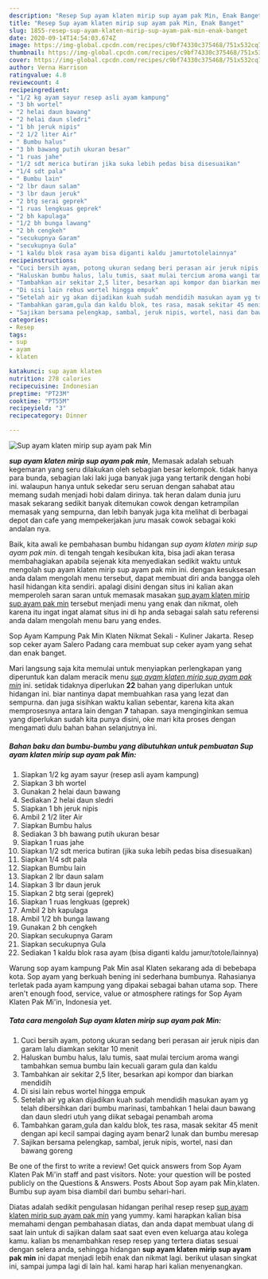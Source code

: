 ```yaml
---
description: "Resep Sup ayam klaten mirip sup ayam pak Min, Enak Banget"
title: "Resep Sup ayam klaten mirip sup ayam pak Min, Enak Banget"
slug: 1855-resep-sup-ayam-klaten-mirip-sup-ayam-pak-min-enak-banget
date: 2020-09-14T14:54:03.674Z
image: https://img-global.cpcdn.com/recipes/c9bf74330c375468/751x532cq70/sup-ayam-klaten-mirip-sup-ayam-pak-min-foto-resep-utama.jpg
thumbnail: https://img-global.cpcdn.com/recipes/c9bf74330c375468/751x532cq70/sup-ayam-klaten-mirip-sup-ayam-pak-min-foto-resep-utama.jpg
cover: https://img-global.cpcdn.com/recipes/c9bf74330c375468/751x532cq70/sup-ayam-klaten-mirip-sup-ayam-pak-min-foto-resep-utama.jpg
author: Verna Harrison
ratingvalue: 4.8
reviewcount: 4
recipeingredient:
- "1/2 kg ayam sayur resep asli ayam kampung"
- "3 bh wortel"
- "2 helai daun bawang"
- "2 helai daun sledri"
- "1 bh jeruk nipis"
- "2 1/2 liter Air"
- " Bumbu halus"
- "3 bh bawang putih ukuran besar"
- "1 ruas jahe"
- "1/2 sdt merica butiran jika suka lebih pedas bisa disesuaikan"
- "1/4 sdt pala"
- " Bumbu lain"
- "2 lbr daun salam"
- "3 lbr daun jeruk"
- "2 btg serai geprek"
- "1 ruas lengkuas geprek"
- "2 bh kapulaga"
- "1/2 bh bunga lawang"
- "2 bh cengkeh"
- "secukupnya Garam"
- "secukupnya Gula"
- "1 kaldu blok rasa ayam bisa diganti kaldu jamurtotolelainnya"
recipeinstructions:
- "Cuci bersih ayam, potong ukuran sedang beri perasan air jeruk nipis dan garam lalu diamkan sekitar 10 menit"
- "Haluskan bumbu halus, lalu tumis, saat mulai tercium aroma wangi tambahkan semua bumbu lain kecuali garam gula dan kaldu"
- "Tambahkan air sekitar 2,5 liter, besarkan api kompor dan biarkan mendidih"
- "Di sisi lain rebus wortel hingga empuk"
- "Setelah air yg akan dijadikan kuah sudah mendidih masukan ayam yg telah dibersihkan dari bumbu marinasi, tambahkan 1 helai daun bawang dan daun sledri utuh yang diikat sebagai penambah aroma"
- "Tambahkan garam,gula dan kaldu blok, tes rasa, masak sekitar 45 menit dengan api kecil sampai daging ayam benar2 lunak dan bumbu meresap"
- "Sajikan bersama pelengkap, sambal, jeruk nipis, wortel, nasi dan bawang goreng"
categories:
- Resep
tags:
- sup
- ayam
- klaten

katakunci: sup ayam klaten 
nutrition: 278 calories
recipecuisine: Indonesian
preptime: "PT23M"
cooktime: "PT55M"
recipeyield: "3"
recipecategory: Dinner

---
```



![Sup ayam klaten mirip sup ayam pak Min](https://img-global.cpcdn.com/recipes/c9bf74330c375468/751x532cq70/sup-ayam-klaten-mirip-sup-ayam-pak-min-foto-resep-utama.jpg)

<b><i>sup ayam klaten mirip sup ayam pak min</i></b>, Memasak adalah sebuah kegemaran yang seru dilakukan oleh sebagian besar kelompok. tidak hanya para bunda, sebagian laki laki juga banyak juga yang tertarik dengan hobi ini. walaupun hanya untuk sekedar seru seruan dengan sahabat atau memang sudah menjadi hobi dalam dirinya. tak heran dalam dunia juru masak sekarang sedikit banyak ditemukan cowok dengan ketrampilan memasak yang sempurna, dan lebih banyak juga kita melihat di berbagai depot dan cafe yang mempekerjakan juru masak cowok sebagai koki andalan nya.

Baik, kita awali ke pembahasan bumbu hidangan <i>sup ayam klaten mirip sup ayam pak min</i>. di tengah tengah kesibukan kita, bisa jadi akan terasa membahagiakan apabila sejenak kita menyediakan sedikit waktu untuk mengolah sup ayam klaten mirip sup ayam pak min ini. dengan kesuksesan anda dalam mengolah menu tersebut, dapat membuat diri anda bangga oleh hasil hidangan kita sendiri. apalagi disini dengan situs ini kalian akan memperoleh saran saran untuk memasak masakan <u>sup ayam klaten mirip sup ayam pak min</u> tersebut menjadi menu yang enak dan nikmat, oleh karena itu ingat ingat alamat situs ini di hp anda sebagai salah satu referensi anda dalam mengolah menu baru yang endes.

Sop Ayam Kampung Pak Min Klaten Nikmat Sekali - Kuliner Jakarta. Resep sop ceker ayam Salero Padang cara membuat sup ceker ayam yang sehat dan enak banget.


Mari langsung saja kita memulai untuk menyiapkan perlengkapan yang diperuntuk kan dalam meracik menu <u><i>sup ayam klaten mirip sup ayam pak min</i></u> ini. setidak tidaknya diperlukan <b>22</b> bahan yang diperlukan untuk hidangan ini. biar nantinya dapat membuahkan rasa yang lezat dan sempurna. dan juga sisihkan waktu kalian sebentar, karena kita akan memprosesnya antara lain dengan <b>7</b> tahapan. saya menginginkan semua yang diperlukan sudah kita punya disini, oke mari kita proses dengan mengamati dulu bahan bahan selanjutnya ini.

<!--inarticleads1-->

##### Bahan baku dan bumbu-bumbu yang dibutuhkan untuk pembuatan Sup ayam klaten mirip sup ayam pak Min:

1. Siapkan 1/2 kg ayam sayur (resep asli ayam kampung)
1. Siapkan 3 bh wortel
1. Gunakan 2 helai daun bawang
1. Sediakan 2 helai daun sledri
1. Siapkan 1 bh jeruk nipis
1. Ambil 2 1/2 liter Air
1. Siapkan  Bumbu halus
1. Sediakan 3 bh bawang putih ukuran besar
1. Siapkan 1 ruas jahe
1. Siapkan 1/2 sdt merica butiran (jika suka lebih pedas bisa disesuaikan)
1. Siapkan 1/4 sdt pala
1. Siapkan  Bumbu lain
1. Siapkan 2 lbr daun salam
1. Siapkan 3 lbr daun jeruk
1. Siapkan 2 btg serai (geprek)
1. Siapkan 1 ruas lengkuas (geprek)
1. Ambil 2 bh kapulaga
1. Ambil 1/2 bh bunga lawang
1. Gunakan 2 bh cengkeh
1. Siapkan secukupnya Garam
1. Siapkan secukupnya Gula
1. Sediakan 1 kaldu blok rasa ayam (bisa diganti kaldu jamur/totole/lainnya)


Warung sop ayam kampung Pak Min asal Klaten sekarang ada di bebebapa kota. Sop ayam yang berkuah bening ini sederhana bumbunya. Rahasianya terletak pada ayam kampung yang dipakai sebagai bahan utama sop. There aren&#39;t enough food, service, value or atmosphere ratings for Sop Ayam Klaten Pak Mi&#39;in, Indonesia yet. 

<!--inarticleads2-->

##### Tata cara mengolah Sup ayam klaten mirip sup ayam pak Min:

1. Cuci bersih ayam, potong ukuran sedang beri perasan air jeruk nipis dan garam lalu diamkan sekitar 10 menit
1. Haluskan bumbu halus, lalu tumis, saat mulai tercium aroma wangi tambahkan semua bumbu lain kecuali garam gula dan kaldu
1. Tambahkan air sekitar 2,5 liter, besarkan api kompor dan biarkan mendidih
1. Di sisi lain rebus wortel hingga empuk
1. Setelah air yg akan dijadikan kuah sudah mendidih masukan ayam yg telah dibersihkan dari bumbu marinasi, tambahkan 1 helai daun bawang dan daun sledri utuh yang diikat sebagai penambah aroma
1. Tambahkan garam,gula dan kaldu blok, tes rasa, masak sekitar 45 menit dengan api kecil sampai daging ayam benar2 lunak dan bumbu meresap
1. Sajikan bersama pelengkap, sambal, jeruk nipis, wortel, nasi dan bawang goreng


Be one of the first to write a review! Get quick answers from Sop Ayam Klaten Pak Mi&#39;in staff and past visitors. Note: your question will be posted publicly on the Questions &amp; Answers. Posts About Sop ayam pak Min,klaten. Bumbu sup ayam bisa diambil dari bumbu sehari-hari. 

Diatas adalah sedikit pengulasan hidangan perihal resep resep <u>sup ayam klaten mirip sup ayam pak min</u> yang yummy. kami harapkan kalian bisa memahami dengan pembahasan diatas, dan anda dapat membuat ulang di saat lain untuk di sajikan dalam saat saat even even keluarga atau kolega kamu. kalian bs menambahkan resep resep yang tertera diatas sesuai dengan selera anda, sehingga hidangan <b>sup ayam klaten mirip sup ayam pak min</b> ini dapat menjadi lebih enak dan nikmat lagi. berikut ulasan singkat ini, sampai jumpa lagi di lain hal. kami harap hari kalian menyenangkan.
